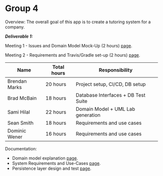 # Group 4

Overview: The overall goal of this app is to create a tutoring system for a company. 

***Deliverable 1:***

Meeting 1 - Issues and Domain Model Mock-Up (2 hours) [page](https://github.com/McGill-ECSE321-Fall2019/project-group-4/wiki/Meeting---2019-10-03---2:00-4:00pm).

Meeting 2 - Requirements and Travis/Gradle set-up (2 hours) [page](https://github.com/McGill-ECSE321-Fall2019/project-group-4/wiki/Meeting-2019-10-07-2:00-4:00pm).
  
|Name                    |Total hours |Responsibility                                                       |
|------------------------|------------|---------------------------------------------------------------------|
|Brendan Marks           |   20 hours |Project setup, CI/CD, DB setup                                       |
|Brad McBain             |   18 hours |Database Interfaces + DB Test Suite                                  |
|Sami Hilal              |   22 hours |Domain Model + UML Lab generation                                    |
|Sean Smith              |   18 hours |Requirements and use cases                                           |
|Dominic Wener           |   16 hours |Requirements and use cases                                           |

Documentation:

  - Domain model explanation [page](https://github.com/McGill-ECSE321-Fall2019/project-group-4/wiki/Domain-Model).
  - System Requirements and Use-Cases [page](https://github.com/McGill-ECSE321-Fall2019/project-group-4/wiki/System-Requirements).
  - Persistence layer design and test [page](https://github.com/McGill-ECSE321-Fall2019/project-group-4/wiki/Persistence-Layer).
  
